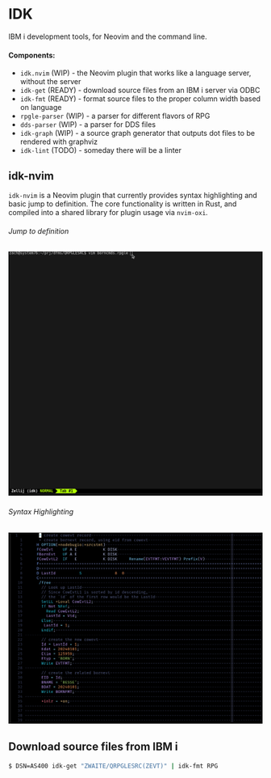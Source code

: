 # IDK

IBM i development tools, for Neovim and the command line.

#### Components:

- `idk.nvim` (WIP) - the Neovim plugin that works like a language server, without the server
- `idk-get` (READY) - download source files from an IBM i server via ODBC
- `idk-fmt` (READY) - format source files to the proper column width based on language
- `rpgle-parser` (WIP) - a parser for different flavors of RPG
- `dds-parser` (WIP) - a parser for DDS files
- `idk-graph` (WIP) - a source graph generator that outputs dot files to be rendered with graphviz
- `idk-lint` (TODO) - someday there will be a linter

## idk-nvim

`idk-nvim` is a Neovim plugin that currently provides syntax highlighting and
basic jump to definition. The core functionality is written in Rust, and
compiled into a shared library for plugin usage via `nvim-oxi`.

###### Jump to definition

![jumptodefinition](./assets/jumptodefinition.gif)

###### Syntax Highlighting

![screenshot-syntax](./assets/readme-syntax.png)


## Download source files from IBM i

```sh
$ DSN=AS400 idk-get "ZWAITE/QRPGLESRC(ZEVT)" | idk-fmt RPG
```

